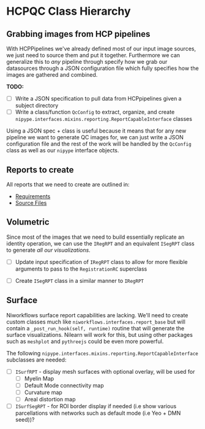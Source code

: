 # HCPQC Class Hierarchy

## Grabbing images from HCP pipelines

With HCPPipelines we've already defined most of our input image sources, we just need to source them and put it together. Furthermore we can generalize this to *any* pipeline through specify how we grab our datasources through a JSON configuration file which fully specifies how the images are gathered and combined. 

**TODO:**
- [ ] Write a JSON specification to pull data from HCPpipelines given a subject directory
- [ ] Write a class/function `QcConfig` to extract, organize, and create `nipype.interfaces.mixins.reporting.ReportCapableInterface` classes

Using a JSON spec + class is useful because it means that for any new pipeline we want to generate QC images for, we can just write a JSON configuration file and the rest of the work will be handled by the `QcConfig` class as well as our `nipype` interface objects.

## Reports to create

All reports that we need to create are outlined in:

- [Requirements](./Requirements.md)
- [Source Files](./Source_Files.md)

## Volumetric

Since most of the images that we need to build essentially replicate an identity operation, we can use the `IRegRPT` and an equivalent `ISegRPT` class to generate *all our visualizations*.


- [ ] Update input specification of `IRegRPT` class to allow for more flexible arguments to pass to the `RegistrationRC` superclass
- [ ] Create `ISegRPT` class in a similar manner to `IRegRPT`


## Surface

Niworkflows surface report capabilities are lacking. We'll need to create custom classes much like `niworkflows.interfaces.report_base` but will contain a `_post_run_hook(self, runtime)` routine that will generate the surface visualizations. Nilearn will work for this, but using other packages such as `meshplot` and `pythreejs` could be even more powerful.

The following `nipype.interfaces.mixins.reporting.ReportCapableInterface` subclasses are needed:

- [ ] `ISurfRPT` - display mesh surfaces with optional overlay, will be used for
	- [ ] Myelin Map
	- [ ] Default Mode connectivity map
	- [ ] Curvature map
	- [ ] Areal distortion map
- [ ] `ISurfSegRPT` - for ROI border display if needed (i.e show various parcellations with networks such as default mode (i.e Yeo + DMN seed))?
